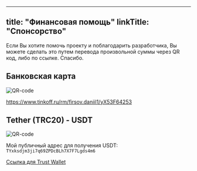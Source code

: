 
---
title: "Финансовая помощь"
linkTitle: "Спонсорство"
---

Если Вы хотите помочь проекту и поблагодарить разработчика, Вы можете сделать это путем перевода
произвольной суммы через QR код, либо по ссылке. Спасибо.

## Банковская карта

![QR-code](/donation-qr.jpg)

https://www.tinkoff.ru/rm/firsov.daniil1/yX53F64253


## Tether (TRC20) - USDT

![QR-code](/usdt.jpg)

Мой публичный адрес для получения USDT: `TYxksdjm3ji7q69ZPDcBLh7X7F7Lgds4m6`

[Ссылка для Trust Wallet](https://link.trustwallet.com/send?coin=195&address=TYxksdjm3ji7q69ZPDcBLh7X7F7Lgds4m6&token_id=TR7NHqjeKQxGTCi8q8ZY4pL8otSzgjLj6t)

